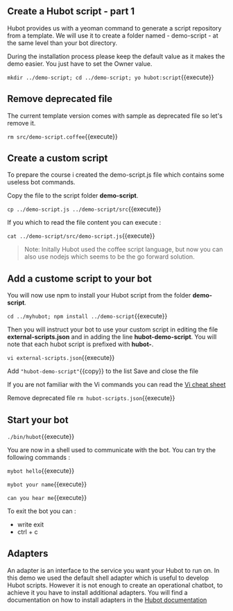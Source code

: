 ## Create a Hubot script - part 1

Hubot provides us with a yeoman command to generate a script repository from a template. We will use it to create a folder named - demo-script - at the same level than your bot directory.

During the installation process please keep the default value as it makes the demo easier. You just have to set the Owner value.

`mkdir ../demo-script; cd ../demo-script; yo hubot:script`{{execute}}

## Remove deprecated file

The current template version comes with sample as deprecated file so let's remove it.

`rm src/demo-script.coffee`{{execute}}

## Create a custom script

To prepare the course i created the demo-script.js file which contains some useless bot commands.

Copy the file to the script folder **demo-script**.

`cp ../demo-script.js ../demo-script/src`{{execute}}

If you which to read the file content you can execute :

`cat ../demo-script/src/demo-script.js`{{execute}}

> Note: Initally Hubot used the coffee script language, but now you can also use nodejs which seems to be the go forward solution.

## Add a custome script to your bot

You will now use npm to install your Hubot script from the folder **demo-script**.

`cd ../myhubot; npm install ../demo-script`{{execute}}

Then you will instruct your bot to use your custom script in editing the file **external-scripts.json** and in adding the line **hubot-demo-script**. You will note that each hubot script is prefixed with **hubot-**.

`vi external-scripts.json`{{execute}}

Add `"hubot-demo-script"`{{copy}} to the list
Save and close the file

If you are not familiar with the Vi commands you can read the [Vi cheat sheet](http://www.atmos.albany.edu/daes/atmclasses/atm350/vi_cheat_sheet.pdf)

Remove deprecated file
`rm hubot-scripts.json`{{execute}}

## Start your bot
`./bin/hubot`{{execute}}

You are now in a shell used to communicate with the bot. You can try the following commands :

`mybot hello`{{execute}}

`mybot your name`{{execute}}

`can you hear me`{{execute}}

To exit the bot you can :

- write exit
- ctrl + c

## Adapters

An adapter is an interface to the service you want your Hubot to run on. In this demo we used the default shell adapter which is useful to develop Hubot scripts. However it is not enough to create an operational chatbot, to achieve it you have to install additional adapters. You will find a documentation on how to install adapters in the [Hubot documentation](https://hubot.github.com/docs/adapters/)
